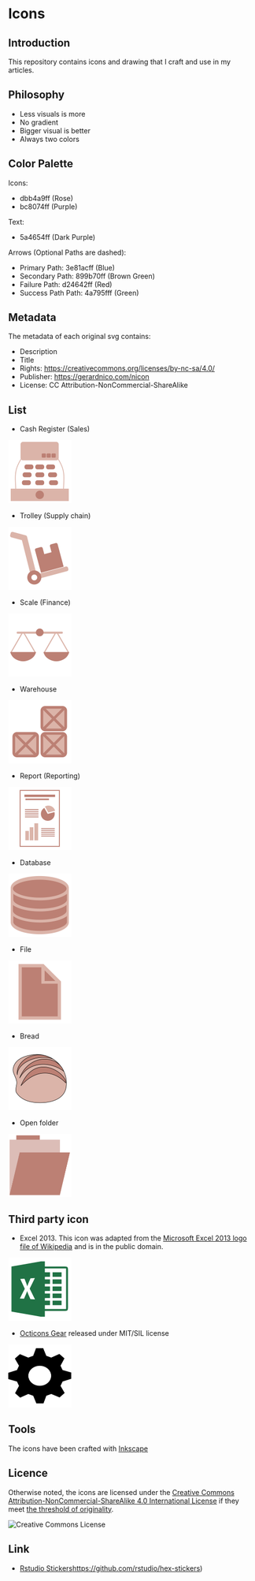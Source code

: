 # Icons

## Introduction
This repository contains icons and drawing that I craft and use in my articles.


## Philosophy

  * Less visuals is more
  * No gradient
  * Bigger visual is better
  * Always two colors

## Color Palette

Icons:
  * dbb4a9ff (Rose)
  * bc8074ff (Purple)

Text:
  * 5a4654ff (Dark Purple)

Arrows (Optional Paths are dashed):
  * Primary Path: 3e81acff (Blue)
  * Secondary Path: 899b70ff (Brown Green)
  * Failure Path: d24642ff (Red)
  * Success Path Path: 4a795fff (Green)

## Metadata
The metadata of each original svg contains:
  * Description
  * Title
  * Rights: https://creativecommons.org/licenses/by-nc-sa/4.0/
  * Publisher: https://gerardnico.com/nicon
  * License: CC Attribution-NonCommercial-ShareAlike

## List
  * Cash Register (Sales)
  
<img src="https://raw.githubusercontent.com/gerardnico/icon/master/icons/cash_register.svg?sanitize=true" alt="Cash Register Icon" height="128px" width="128px" >

  * Trolley (Supply chain)

<img src="https://raw.githubusercontent.com/gerardnico/icon/master/icons/trolley.svg?sanitize=true" alt="Trolley Icon" height="128px" width="128px" >

  * Scale (Finance)
  
<img src="https://raw.githubusercontent.com/gerardnico/icon/master/icons/scale.svg?sanitize=true" alt="Scale Icon" height="128px" width="128px" >

  * Warehouse
  
<img src="https://raw.githubusercontent.com/gerardnico/icon/master/icons/warehouse.svg?sanitize=true" alt="Warehouse Icon" height="128px" width="128px" >

  * Report (Reporting)
  
<img src="https://raw.githubusercontent.com/gerardnico/icon/master/icons/report.svg?sanitize=true" alt="Analytics Report Icon" height="128px" width="128px" >

  * Database 
  
<img src="https://raw.githubusercontent.com/gerardnico/icon/master/icons/database.svg?sanitize=true" alt="Database Icon" height="128px" width="128px" >

  * File
  
<img src="https://raw.githubusercontent.com/gerardnico/icon/master/icons/file.svg?sanitize=true" alt="File Icon" height="128px" width="128px" >

  * Bread 
  
<img src="https://raw.githubusercontent.com/gerardnico/icon/master/icons/bread.svg?sanitize=true" alt="Bread Icon (from the front)" height="128px" width="128px" >

  * Open folder
  
<img src="https://raw.githubusercontent.com/gerardnico/icon/master/icons/folder_open.svg?sanitize=true" alt="Open folder" height="128px" width="128px" >


## Third party icon

  * Excel 2013. This icon was adapted from the [Microsoft Excel 2013 logo file of Wikipedia](https://commons.wikimedia.org/wiki/File:Microsoft_Excel_2013_logo.svg) and is in the public domain.

<img src="https://raw.githubusercontent.com/gerardnico/icon/master/icons/excel.svg?sanitize=true" alt="Excel 2013 Icon" height="128px" width="128px" >

  * [Octicons Gear](https://commons.wikimedia.org/wiki/File:Octicons-gear.svg) released under MIT/SIL license

<img src="https://raw.githubusercontent.com/gerardnico/icon/master/icons/gear.svg?sanitize=true" alt="Octicons Gear" height="128px" width="128px" >

## Tools

The icons have been crafted with [Inkscape](https://inkscape.org/)

## Licence

Otherwise noted, the icons are licensed under the <a rel="license" href="http://creativecommons.org/licenses/by-nc-sa/4.0/">Creative Commons Attribution-NonCommercial-ShareAlike 4.0 International License</a> if they meet [the threshold of originality](
https://commons.wikimedia.org/wiki/Commons:Threshold_of_originality).

![Creative Commons License](https://i.creativecommons.org/l/by-nc-sa/4.0/88x31.png)

## Link
  
  * [Rstudio Stickers]()https://github.com/rstudio/hex-stickers) 